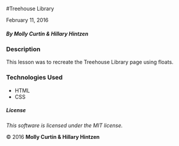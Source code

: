 #Treehouse Library

February 11, 2016

##### By Molly Curtin &amp; Hillary Hintzen

### Description

This lesson was to recreate the Treehouse Library page using floats.


### Technologies Used

* HTML
* CSS

##### License

*This software is licensed under the MIT license.*

&copy; 2016 **Molly Curtin &amp; Hillary Hintzen**
